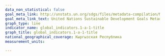 ```yaml
---
data_non_statistical: false
goal_meta_link: http://unstats.un.org/sdgs/files/metadata-compilation/Metadata-01-0a-01.pdf
goal_meta_link_text: United Nations Sustainable Development Goals Metadata (pdf 894kB)
graph_type: line
indicator_name: global_indicators.1-a-1-title
graph_title: global_indicators.1-a-1-title
national_geographical_coverage: Кыргызская Республика
measurement_units: 

---
```

